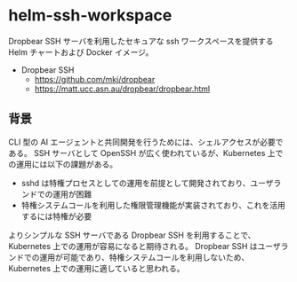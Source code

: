 # helm-ssh-workspace

Dropbear SSH サーバを利用したセキュアな ssh ワークスペースを提供する Helm チャートおよび Docker イメージ。

- Dropbear SSH
  - https://github.com/mkj/dropbear
  - https://matt.ucc.asn.au/dropbear/dropbear.html

## 背景

CLI 型の AI エージェントと共同開発を行うためには、シェルアクセスが必要である。
SSH サーバとして OpenSSH が広く使われているが、Kubernetes 上での運用には以下の課題がある。

- sshd は特権プロセスとしての運用を前提として開発されており、ユーザランドでの運用が困難
- 特権システムコールを利用した権限管理機能が実装されており、これを活用するには特権が必要

よりシンプルな SSH サーバである Dropbear SSH を利用することで、Kubernetes 上での運用が容易になると期待される。 Dropbear SSH はユーザランドでの運用が可能であり、特権システムコールを利用しないため、Kubernetes 上での運用に適していると思われる。
